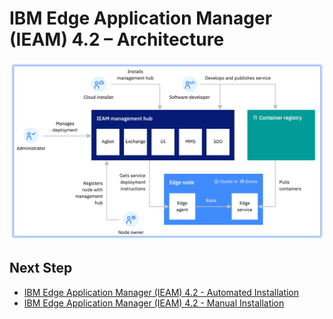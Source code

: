 # IBM Edge Application Manager (IEAM) 4.2 – Architecture

<img src="images/ieam42-architecture.png" />

## Next Step
- [IBM Edge Application Manager (IEAM) 4.2 - Automated Installation](ieam42-automation.md)
- [IBM Edge Application Manager (IEAM) 4.2 - Manual Installation](ieam42-installation.md)